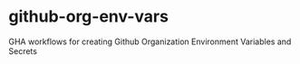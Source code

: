 # github-org-env-vars
GHA workflows for creating Github Organization Environment Variables and Secrets
